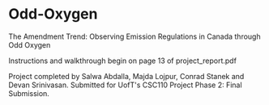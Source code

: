 # Odd-Oxygen
The Amendment Trend:  Observing Emission Regulations in Canada through Odd Oxygen

Instructions and walkthrough begin on page 13 of project_report.pdf

Project completed by Salwa Abdalla, Majda Lojpur, Conrad Stanek and Devan Srinivasan.
Submitted for UofT's CSC110 Project Phase 2: Final Submission.
